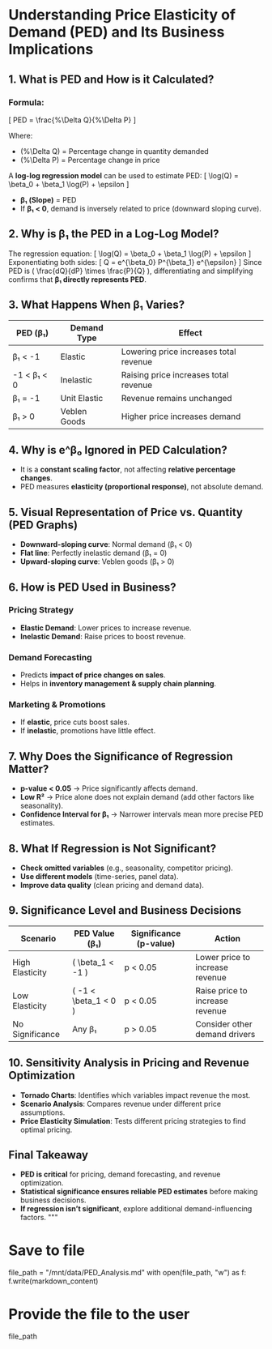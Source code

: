 

# **Understanding Price Elasticity of Demand (PED) and Its Business Implications**

## **1. What is PED and How is it Calculated?**
### **Formula:**
\[
PED = \frac{\%\Delta Q}{\%\Delta P}
\]

Where:
- \(\%\Delta Q\) = Percentage change in quantity demanded
- \(\%\Delta P\) = Percentage change in price

A **log-log regression model** can be used to estimate PED:
\[
\log(Q) = \beta_0 + \beta_1 \log(P) + \epsilon
\]
- **β₁ (Slope)** = PED
- If **β₁ < 0**, demand is inversely related to price (downward sloping curve).

## **2. Why is β₁ the PED in a Log-Log Model?**
The regression equation:
\[
\log(Q) = \beta_0 + \beta_1 \log(P) + \epsilon
\]
Exponentiating both sides:
\[
Q = e^{\beta_0} P^{\beta_1} e^{\epsilon}
\]
Since PED is \( \frac{dQ}{dP} \times \frac{P}{Q} \), differentiating and simplifying confirms that **β₁ directly represents PED**.

## **3. What Happens When β₁ Varies?**
| **PED (β₁)** | **Demand Type** | **Effect** |
|-------------|-----------------|-----------|
| β₁ < -1 | Elastic | Lowering price increases total revenue |
| -1 < β₁ < 0 | Inelastic | Raising price increases total revenue |
| β₁ = -1 | Unit Elastic | Revenue remains unchanged |
| β₁ > 0 | Veblen Goods | Higher price increases demand |

## **4. Why is e^β₀ Ignored in PED Calculation?**
- It is a **constant scaling factor**, not affecting **relative percentage changes**.
- PED measures **elasticity (proportional response)**, not absolute demand.

## **5. Visual Representation of Price vs. Quantity (PED Graphs)**
- **Downward-sloping curve**: Normal demand (β₁ < 0)
- **Flat line**: Perfectly inelastic demand (β₁ = 0)
- **Upward-sloping curve**: Veblen goods (β₁ > 0)

## **6. How is PED Used in Business?**
### **Pricing Strategy**
- **Elastic Demand**: Lower prices to increase revenue.
- **Inelastic Demand**: Raise prices to boost revenue.

### **Demand Forecasting**
- Predicts **impact of price changes on sales**.
- Helps in **inventory management & supply chain planning**.

### **Marketing & Promotions**
- If **elastic**, price cuts boost sales.
- If **inelastic**, promotions have little effect.

## **7. Why Does the Significance of Regression Matter?**
- **p-value < 0.05** → Price significantly affects demand.
- **Low R²** → Price alone does not explain demand (add other factors like seasonality).
- **Confidence Interval for β₁** → Narrower intervals mean more precise PED estimates.

## **8. What If Regression is Not Significant?**
- **Check omitted variables** (e.g., seasonality, competitor pricing).
- **Use different models** (time-series, panel data).
- **Improve data quality** (clean pricing and demand data).

## **9. Significance Level and Business Decisions**
| **Scenario** | **PED Value (β₁)** | **Significance (p-value)** | **Action** |
|-------------|------------------|--------------------|---------|
| High Elasticity | \( \beta_1 < -1 \) | p < 0.05 | Lower price to increase revenue |
| Low Elasticity | \( -1 < \beta_1 < 0 \) | p < 0.05 | Raise price to increase revenue |
| No Significance | Any β₁ | p > 0.05 | Consider other demand drivers |

## **10. Sensitivity Analysis in Pricing and Revenue Optimization**
- **Tornado Charts**: Identifies which variables impact revenue the most.
- **Scenario Analysis**: Compares revenue under different price assumptions.
- **Price Elasticity Simulation**: Tests different pricing strategies to find optimal pricing.

## **Final Takeaway**
- **PED is critical** for pricing, demand forecasting, and revenue optimization.
- **Statistical significance ensures reliable PED estimates** before making business decisions.
- **If regression isn’t significant**, explore additional demand-influencing factors.
"""

# Save to file
file_path = "/mnt/data/PED_Analysis.md"
with open(file_path, "w") as f:
    f.write(markdown_content)

# Provide the file to the user
file_path
